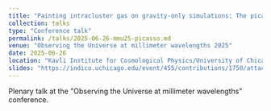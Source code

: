 ```yaml
---
title: "Painting intracluster gas on gravity-only simulations: The picasso gas model and first data products"
collection: talks
type: "Conference talk"
permalink: /talks/2025-06-26-mmu25-picasso.md
venue: "Observing the Universe at millimeter wavelengths 2025"
date: 2025-06-26
location: "Kavli Institute for Cosmological Physics/University of Chicago, Chicago, IL"
slides: "https://indico.uchicago.edu/event/455/contributions/1750/attachments/671/1165/fkeruzore_mmU25.pdf"
---
```


Plenary talk at the "Observing the Universe at millimeter wavelengths" conference.
